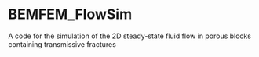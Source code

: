 # BEMFEM_FlowSim
A code for the simulation of the 2D steady-state fluid flow in porous blocks containing transmissive fractures
